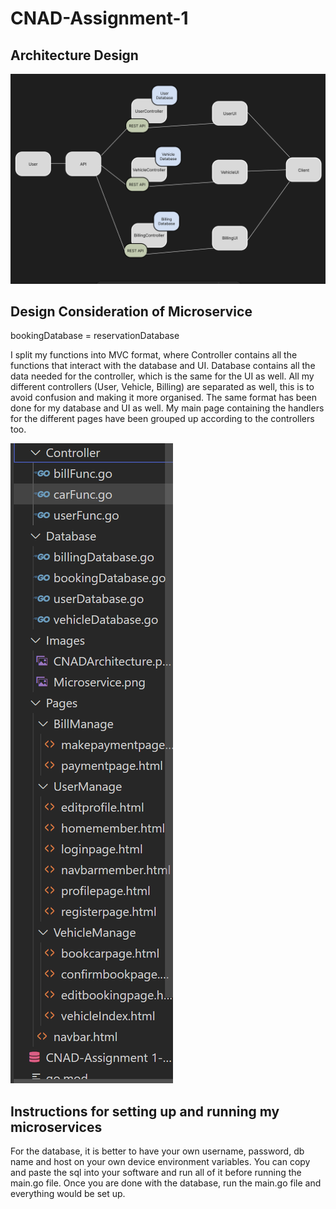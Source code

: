 # CNAD-Assignment-1

## Architecture Design
![Architecture](Images/CNADArchitecture.png)

## Design Consideration of Microservice
bookingDatabase = reservationDatabase

I split my functions into MVC format, where Controller contains all the functions that interact with the database and UI. Database contains all the data needed for the controller, which is the same for the UI as well. All my different controllers (User, Vehicle, Billing) are separated as well, this is to avoid confusion and making it more organised. The same format has been done for my database and UI as well. My main page containing the handlers for the different pages have been grouped up according to the controllers too.

![Microservice](Images/Microservice.png)

## Instructions for setting up and running my microservices
 For the database, it is better to have your own username, password, db name and host on your own device environment variables. You can copy and paste the sql into your software and run all of it before running the main.go file. Once you are done with the database, run the main.go file and everything would be set up.